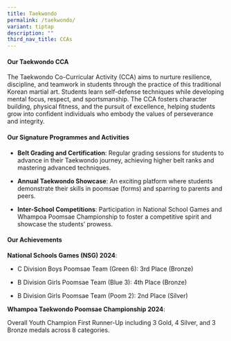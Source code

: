 ```yaml
---
title: Taekwondo
permalink: /taekwondo/
variant: tiptap
description: ""
third_nav_title: CCAs
---
```

<h4><strong>Our Taekwondo CCA</strong></h4>
<p>The Taekwondo Co-Curricular Activity (CCA) aims to nurture resilience,
discipline, and teamwork in students through the practice of this traditional
Korean martial art. Students learn self-defense techniques while developing
mental focus, respect, and sportsmanship. The CCA fosters character building,
physical fitness, and the pursuit of excellence, helping students grow
into confident individuals who embody the values of perseverance and integrity.</p>
<h4><strong>Our Signature Programmes and Activities</strong></h4>
<ul data-tight="true" class="tight">
<li>
<p><strong>Belt Grading and Certification</strong>: Regular grading sessions
for students to advance in their Taekwondo journey, achieving higher belt
ranks and mastering advanced techniques.</p>
</li>
<li>
<p><strong>Annual Taekwondo Showcase</strong>: An exciting platform where
students demonstrate their skills in poomsae (forms) and sparring to parents
and peers.</p>
</li>
<li>
<p><strong>Inter-School Competitions</strong>: Participation in National
School Games and Whampoa Poomsae Championship to foster a competitive spirit
and showcase the students’ prowess.</p>
</li>
</ul>
<h4><strong>Our Achievements</strong></h4>
<p><strong>National Schools Games (NSG) 2024</strong>:</p>
<ul data-tight="true" class="tight">
<li>
<p>C Division Boys Poomsae Team (Green 6): 3rd Place (Bronze)</p>
</li>
<li>
<p>B Division Girls Poomsae Team (Blue 3): 4th Place (Bronze)</p>
</li>
<li>
<p>B Division Girls Poomsae Team (Poom 2): 2nd Place (Silver)</p>
</li>
</ul>
<p><strong>Whampoa Taekwondo Poomsae Championship 2024</strong>:</p>
<p>Overall Youth Champion First Runner-Up including 3 Gold, 4 Silver, and
3 Bronze medals across 8 categories.</p>